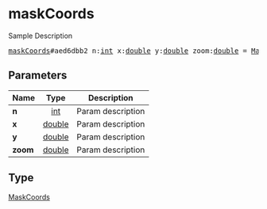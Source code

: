 # maskCoords

Sample Description

<pre>
<a href="../constructor/maskCoords.md">maskCoords</a>#aed6dbb2 n:<a href="../type/int.md">int</a> x:<a href="../type/double.md">double</a> y:<a href="../type/double.md">double</a> zoom:<a href="../type/double.md">double</a> = <a href="../type/MaskCoords.md">MaskCoords</a>;
</pre>

## Parameters

| Name | Type | Description |
|------|:----:|-------------|
| **n** | [int](../type/int.md) | Param description |
| **x** | [double](../type/double.md) | Param description |
| **y** | [double](../type/double.md) | Param description |
| **zoom** | [double](../type/double.md) | Param description |

## Type

[MaskCoords](../type/MaskCoords.md)
